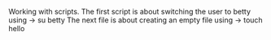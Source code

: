 Working with scripts.
The first script is about switching the user to betty using -> su betty
The next file is about creating an empty file using -> touch hello

